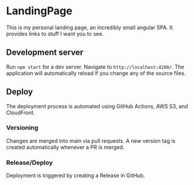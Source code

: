 # LandingPage

This is my personal landing page, an incredibly small angular SPA. It provides links to stuff I want you to see.

## Development server

Run `npm start` for a dev server. Navigate to `http://localhost:4200/`. The application will automatically reload if you change any of the source files.

## Deploy

The deployment process is automated using GitHub Actions, AWS S3, and CloudFront.

### Versioning

Changes are merged into main via pull requests. A new version tag is created automatically whenever a PR is merged.

### Release/Deploy

Deployment is triggered by creating a Release in GitHub.
